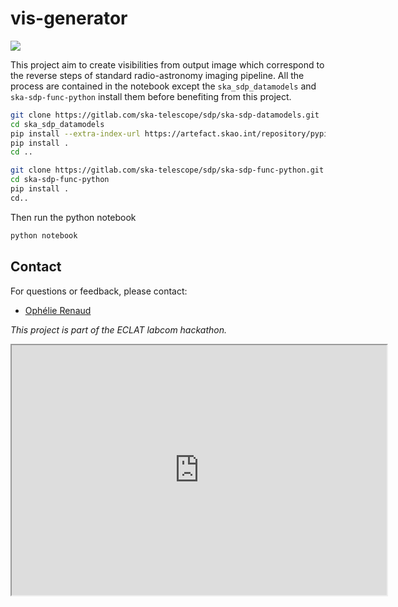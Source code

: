 # vis-generator

![](https://raw.githubusercontent.com/Ophelie-Renaud/vis-generator/refs/heads/main/proj.png)

This project aim to create visibilities from output image which correspond to the reverse steps of standard radio-astronomy imaging pipeline. All the process are contained in the notebook except the `ska_sdp_datamodels`  and  `ska-sdp-func-python` install them before benefiting from this project.

```bash
git clone https://gitlab.com/ska-telescope/sdp/ska-sdp-datamodels.git
cd ska_sdp_datamodels
pip install --extra-index-url https://artefact.skao.int/repository/pypi-internal/simple ska-telmodel
pip install .
cd ..

git clone https://gitlab.com/ska-telescope/sdp/ska-sdp-func-python.git
cd ska-sdp-func-python
pip install .
cd..
```
Then run the python notebook
```bash
python notebook
```



## Contact  

For questions or feedback, please contact:  
- [Ophélie Renaud](mailto:ophelie.renaud@ens-paris-saclay.fr)

*This project is part of the ECLAT labcom hackathon.*

<iframe src="https://ophelie-renaud.github.io/vis-generator/wast.html" width="600" height="400"></iframe>

